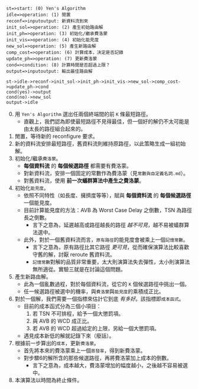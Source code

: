 ```flow
st=>start: (0) Yen's Algorithm
idle=>operation: (1) 閒置
reconf=>inputoutput: 新資料流到來
init_sol=>operation: (2) 產生初始路由解
init_ph=>operation: (3) 初始化/繼承費洛蒙
init_vis=>operation: (4) 初始化能見度
new_sol=>operation: (5) 產生新路由解
comp_cost=>operation: (6) 計算成本，決定是否記錄
update_ph=>operation: (7) 更新費洛蒙
cond=>condition: (8) 計算時間是否超過上限？
output=>inputoutput: 輸出最佳路由解

st->idle->reconf->init_sol->init_ph->init_vis->new_sol->comp_cost->update_ph->cond
cond(yes)->output
cond(no)->new_sol
output->idle
```

0. 用 `Yen's Algorithm` 選出任兩個終端間的前 `K` 條最短路徑。
    - 直觀上，我們認為即使最短路徑不見得最佳，但一個好的解仍不太可能是由太長的路徑組合起來的。
1. 閒置，等待新的 reconfigure 要求。
2. 新的資料流安排最短路徑，舊資料流則維持原路徑，以此策略生成一組初始解。
3. 初始化/繼承`費洛蒙`。
    - __每個資料流__ 的 __每個候選路徑__ 都需要有費洛蒙。
    - 對新資料流，安排一個固定的常數作為費洛蒙（見`常數與自定義名詞.md`）。
    - 對舊資料流，使用 __前一次蟻群算法中產生之費洛蒙__。
4. 初始化`能見度`。
    - 依照不同特性（如長度、擁擠度等等），賦與 __每個資料流__ 的 __每個候選路徑__ 一個能見度。
    - 目前計算能見度的方法：AVB 為 Worst Case Delay 之倒數，TSN 為路徑長之倒數。
        * 言下之意為，延遲越高或路徑越長的路徑 *越不可見*，越不易被蟻群算法選中。
    - 此外，對於一個舊資料流而言，`原有路徑`的能見度會被乘上一個`記憶常數`。
        * 言下之意為，原有路徑比其它路徑 *更可見*，從而確保演算法比較喜歡守舊的解，討厭 reroute 舊資料流。
        * `記憶常數`對解的品質非常重要，太大則演算法失去彈性，太小則演算法無所適從。實驗三就是在討論這個問題。
5. 產生新路由解。
    - 此為一個亂數過程，對於每個資料流，從它的 `K` 個候選路徑中挑出一個。
    - 任一候選路徑被選中的機率，與`費洛蒙`與`能見度`的乘積成正比。
6. 對於一個解，我們需要一個指標來估計它到底 *有多好*。該指標即`成本函式`。
    - 目前的成本函式分為三個小項目：
        1. 若 TSN 不可排程，給予一個大懲罰項。
        2. 與 AVB 的 WCD 成正比。
        3. 若 AVB 的 WCD 超過給定的上限，另給一個大懲罰項。
    - 遇見成本新低的解就記錄下來（廢話）。
7. 根據前一步算出的`成本`，更新`費洛蒙`。
    - 首先將本來的費洛蒙乘上一個`蒸發率`，得到新費洛蒙。
    - 對步驟6的解所含的那些候選路徑，再將費洛蒙加上成本的倒數。
        * 言下之意為，成本越大，費洛蒙增加的幅度越小，之後越不容易被選中。
8. 本演算法以時間為終止條件。